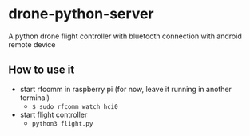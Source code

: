 # drone-python-server
A python drone flight controller with bluetooth connection with android remote device 

## How to use it
- start rfcomm in raspberry pi (for now, leave it running in another terminal)
  - ```$ sudo rfcomm watch hci0```
- start flight controller
  - ```python3 flight.py```